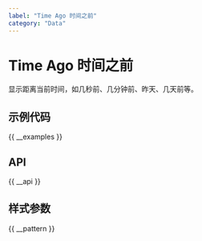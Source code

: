 ```yaml
---
label: "Time Ago 时间之前"
category: "Data"
---
```


# Time Ago 时间之前

显示距离当前时间，如几秒前、几分钟前、昨天、几天前等。

## 示例代码

{{ __examples }}

## API

{{ __api }}

## 样式参数

{{ __pattern }}

